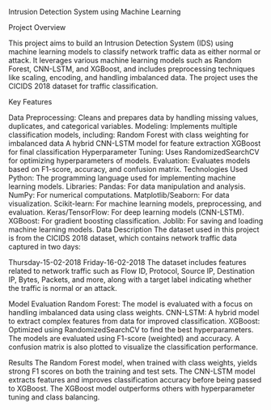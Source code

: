 Intrusion Detection System using Machine Learning

Project Overview

This project aims to build an Intrusion Detection System (IDS) using machine learning models to classify network traffic data as either normal or attack. It leverages various machine learning models such as Random Forest, CNN-LSTM, and XGBoost, and includes preprocessing techniques like scaling, encoding, and handling imbalanced data. The project uses the CICIDS 2018 dataset for traffic classification.

Key Features

Data Preprocessing: Cleans and prepares data by handling missing values, duplicates, and categorical variables.
Modeling: Implements multiple classification models, including:
Random Forest with class weighting for imbalanced data
A hybrid CNN-LSTM model for feature extraction
XGBoost for final classification
Hyperparameter Tuning: Uses RandomizedSearchCV for optimizing hyperparameters of models.
Evaluation: Evaluates models based on F1-score, accuracy, and confusion matrix.
Technologies Used
Python: The programming language used for implementing machine learning models.
Libraries:
Pandas: For data manipulation and analysis.
NumPy: For numerical computations.
Matplotlib/Seaborn: For data visualization.
Scikit-learn: For machine learning models, preprocessing, and evaluation.
Keras/TensorFlow: For deep learning models (CNN-LSTM).
XGBoost: For gradient boosting classification.
Joblib: For saving and loading machine learning models.
Data Description
The dataset used in this project is from the CICIDS 2018 dataset, which contains network traffic data captured in two days:

Thursday-15-02-2018
Friday-16-02-2018
The dataset includes features related to network traffic such as Flow ID, Protocol, Source IP, Destination IP, Bytes, Packets, and more, along with a target label indicating whether the traffic is normal or an attack.


Model Evaluation
Random Forest: The model is evaluated with a focus on handling imbalanced data using class weights.
CNN-LSTM: A hybrid model to extract complex features from data for improved classification.
XGBoost: Optimized using RandomizedSearchCV to find the best hyperparameters.
The models are evaluated using F1-score (weighted) and accuracy. A confusion matrix is also plotted to visualize the classification performance.

Results
The Random Forest model, when trained with class weights, yields strong F1 scores on both the training and test sets.
The CNN-LSTM model extracts features and improves classification accuracy before being passed to XGBoost.
The XGBoost model outperforms others with hyperparameter tuning and class balancing.